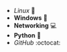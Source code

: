  - *Linux* :penguin:
 - **Windows** :calling:
 - __Networking__ :computer:
 - **Python** :snake:
 - *GitHub* :octocat:
